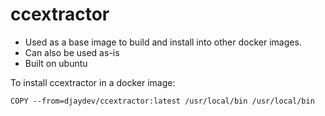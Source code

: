 # ccextractor

- Used as a base image to build and install into other docker images.
- Can also be used as-is
- Built on ubuntu

To install ccextractor in a docker image:
```
COPY --from=djaydev/ccextractor:latest /usr/local/bin /usr/local/bin
```
